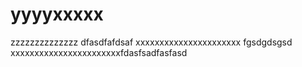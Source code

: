 # yyyyxxxxx
zzzzzzzzzzzzzz
dfasdfafdsaf
xxxxxxxxxxxxxxxxxxxxxx
fgsdgdsgsd
xxxxxxxxxxxxxxxxxxxxxxxfdasfsadfasfasd
